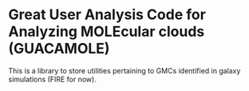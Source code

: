# Great User Analysis Code for Analyzing MOLEcular clouds (GUACAMOLE)

This is a library to store utilities pertaining to GMCs identified in galaxy simulations (FIRE for now).
